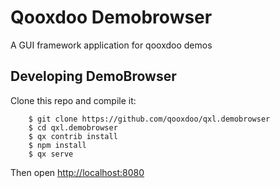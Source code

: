 # Qooxdoo Demobrowser

A GUI framework application for qooxdoo demos

## Developing DemoBrowser
Clone this repo and compile it:

```
    $ git clone https://github.com/qooxdoo/qxl.demobrowser
    $ cd qxl.demobrowser
    $ qx contrib install
    $ npm install
    $ qx serve
```
Then open [http://localhost:8080](http://localhost:8080)

